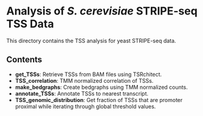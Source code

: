 # Analysis of *S. cerevisiae* STRIPE-seq TSS Data

This directory contains the TSS analysis for yeast STRIPE-seq data.

## Contents

- **get_TSSs**: Retrieve TSSs from BAM files using TSRchitect.
- **TSS_correlation**: TMM normalized correlation of TSSs.
- **make_bedgraphs**: Create bedgraphs using TMM normalized counts.
- **annotate_TSSs**: Annotate TSSs to nearest transcript.
- **TSS_genomic_distribution**: Get fraction of TSSs that are promoter proximal while iterating through global threshold values.
